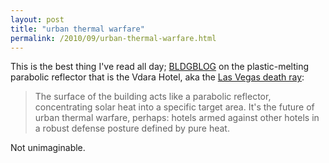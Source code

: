 ```yaml
---
layout: post
title: "urban thermal warfare"
permalink: /2010/09/urban-thermal-warfare.html
---
```


<p>This is the best thing I&#39;ve read all day; <a href="http://bldgblog.blogspot.com/2010/09/las-vegas-death-ray.html" target="_self">BLDGBLOG</a> on the plastic-melting parabolic reflector that is the Vdara Hotel, aka the <a href="http://www.lvrj.com/news/vdara-visitor---death-ray--scorched-hair-103777559.html" target="_self">Las Vegas death ray</a>:</p>
<blockquote>
<p>The surface of the building acts like a parabolic reflector, concentrating solar heat into a specific target area. It&#39;s the future of urban thermal warfare, perhaps: hotels armed against other hotels in a robust defense posture defined by pure heat.</p>
</blockquote>
<p>Not unimaginable.</p>


